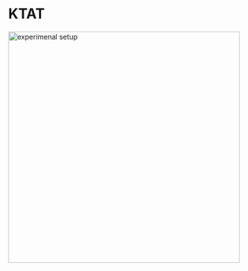 # KTAT
<img width="467" alt="experimenal setup" src="https://github.com/Lzx13567/KTAT/assets/135606342/691e1e60-3327-4552-8048-bb5eb6d6cf27">
